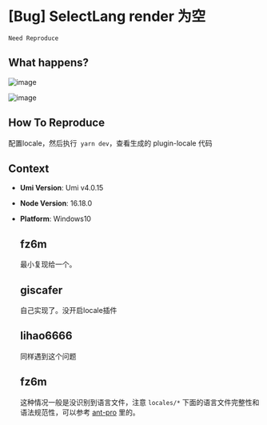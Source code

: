 # [Bug] SelectLang render 为空

`Need Reproduce`

  <!--
感谢您向我们反馈问题，为了高效的解决问题，我们期望你能提供以下信息：
-->

## What happens?

![image](https://user-images.githubusercontent.com/8676711/222099221-d6c221f0-26c0-4dd8-b287-0be4afcacc58.png)

![image](https://user-images.githubusercontent.com/8676711/222099358-db00653d-0fca-4c36-9e35-58c918379ff0.png)

## How To Reproduce

配置locale，然后执行` yarn dev`，查看生成的 plugin-locale 代码

<!-- 请提供复现链接/步骤，错误日志以及相关配置 -->

## Context

- **Umi Version**: Umi v4.0.15
- **Node Version**: 16.18.0
- **Platform**: Windows10

  ## fz6m

  最小复现给一个。

  ## giscafer

  自己实现了。没开启locale插件

  ## lihao6666

  同样遇到这个问题

  ## fz6m

  这种情况一般是没识别到语言文件，注意 `locales/*` 下面的语言文件完整性和语法规范性，可以参考 [ant-pro](https://github.com/ant-design/ant-design-pro) 里的。
